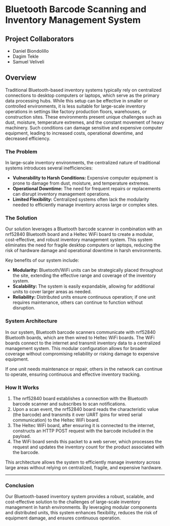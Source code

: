 # Bluetooth Barcode Scanning and Inventory Management System

## Project Collaborators
- Daniel Biondolillo
- Dagim Tekle
- Samuel Veliveli

## Overview

Traditional Bluetooth-based inventory systems typically rely on centralized connections to desktop computers or laptops, which serve as the primary data processing hubs. While this setup can be effective in smaller or controlled environments, it is less suitable for large-scale inventory operations in settings like factory production floors, warehouses, or construction sites. These environments present unique challenges such as dust, moisture, temperature extremes, and the constant movement of heavy machinery. Such conditions can damage sensitive and expensive computer equipment, leading to increased costs, operational downtime, and decreased efficiency.

### The Problem

In large-scale inventory environments, the centralized nature of traditional systems introduces several inefficiencies:
- **Vulnerability to Harsh Conditions:** Expensive computer equipment is prone to damage from dust, moisture, and temperature extremes.
- **Operational Downtime:** The need for frequent repairs or replacements can disrupt inventory management operations.
- **Limited Flexibility:** Centralized systems often lack the modularity needed to efficiently manage inventory across large or complex sites.

### The Solution

Our solution leverages a Bluetooth barcode scanner in combination with an nrf52840 Bluetooth board and a Heltec WiFi board to create a modular, cost-effective, and robust inventory management system. This system eliminates the need for fragile desktop computers or laptops, reducing the risk of hardware damage and operational downtime in harsh environments.

Key benefits of our system include:
- **Modularity:** Bluetooth/WiFi units can be strategically placed throughout the site, extending the effective range and coverage of the inventory system.
- **Scalability:** The system is easily expandable, allowing for additional units to cover larger areas as needed.
- **Reliability:** Distributed units ensure continuous operation; if one unit requires maintenance, others can continue to function without disruption.

### System Architecture

In our system, Bluetooth barcode scanners communicate with nrf52840 Bluetooth boards, which are then wired to Heltec WiFi boards. The WiFi boards connect to the internet and transmit inventory data to a centralized management system. This modular configuration allows for broader coverage without compromising reliability or risking damage to expensive equipment.

If one unit needs maintenance or repair, others in the network can continue to operate, ensuring continuous and effective inventory tracking.

### How It Works

1. The nrf52840 board establishes a connection with the Bluetooth barcode scanner and subscribes to scan notifications.
2. Upon a scan event, the nrf52840 board reads the characteristic value (the barcode) and transmits it over UART (pins for wired serial communication) to the Heltec WiFi board.
3. The Heltec WiFi board, after ensuring it is connected to the internet, constructs an HTTP POST request with the barcode included in the payload.
4. The WiFi board sends this packet to a web server, which processes the request and updates the inventory count for the product associated with the barcode.

This architecture allows the system to efficiently manage inventory across large areas without relying on centralized, fragile, and expensive hardware.

---

### Conclusion

Our Bluetooth-based inventory system provides a robust, scalable, and cost-effective solution to the challenges of large-scale inventory management in harsh environments. By leveraging modular components and distributed units, this system enhances flexibility, reduces the risk of equipment damage, and ensures continuous operation.

